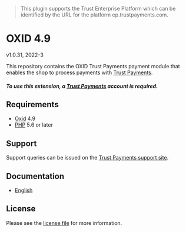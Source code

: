 > This plugin supports the Trust Enterprise Platform which can be identified by the URL for the platform ep.trustpayments.com.

# OXID 4.9

v1.0.31, 2022-3

This repository contains the OXID  Trust Payments payment module that enables the shop to process payments with [Trust Payments](https://www.trustpayments.com/).

##### To use this extension, a [Trust Payments](https://www.trustpayments.com/) account is required.

## Requirements

* [Oxid](https://www.oxid-esales.com/) 4.9
* [PHP](http://php.net/) 5.6 or later

## Support

Support queries can be issued on the [Trust Payments support site](https://www.trustpayments.com/contact-us/).

## Documentation

* [English](https://plugin-documentation.ep.trustpayments.com/TrustPayments/oxid-4.9/1.0.31/docs/en/documentation.html)

## License

Please see the [license file](https://github.com/TrustPayments/oxid-4.9/blob/1.0.31/LICENSE) for more information.